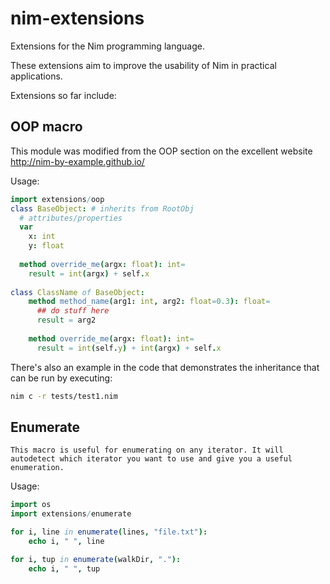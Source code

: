 # nim-extensions
Extensions for the Nim programming language.

These extensions aim to improve the usability of Nim in practical applications.

Extensions so far include:

## OOP macro

  This module was modified from the OOP section on the excellent website http://nim-by-example.github.io/

  Usage: 
  
  ```nim
  import extensions/oop
  class BaseObject: # inherits from RootObj
    # attributes/properties
    var
      x: int
      y: float
      
    method override_me(argx: float): int=
      result = int(argx) + self.x
      
  class ClassName of BaseObject:
      method method_name(arg1: int, arg2: float=0.3): float=
        ## do stuff here
        result = arg2
        
      method override_me(argx: float): int=
        result = int(self.y) + int(argx) + self.x
  ```

  There's also an example in the code that demonstrates the inheritance that can be run by executing:
  ```bash
  nim c -r tests/test1.nim
  ```

## Enumerate

    This macro is useful for enumerating on any iterator. It will autodetect which iterator you want to use and give you a useful enumeration.

  Usage:

  ```nim
  import os
  import extensions/enumerate

  for i, line in enumerate(lines, "file.txt"):
      echo i, " ", line

  for i, tup in enumerate(walkDir, "."):
      echo i, " ", tup
  ```

